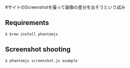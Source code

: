 #サイトのScreenshotを撮って画像の差分を出そうという試み

## Requirements

```sh
$ brew install phantomjs
```

## Screenshot shooting

```sh
$ phantomjs screenshot.js example
```
